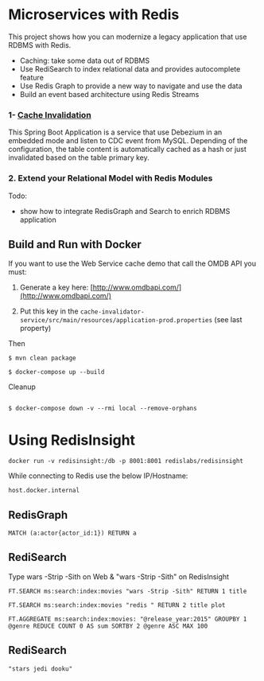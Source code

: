 # Microservices with Redis

This project shows how you can modernize a legacy application that use RDBMS with Redis.

* Caching: take some data out of RDBMS
* Use RediSearch to index relational data and provides autocomplete feature
* Use Redis Graph to provide a new way to navigate and use the data
* Build an event based architecture using Redis Streams


### 1- [Cache Invalidation](cache-invalidator-service)

This Spring Boot Application is a service that use Debezium in an embedded mode and listen to CDC event from MySQL.
Depending of the configuration, the table content is automatically cached as a hash or just invalidated based on the table primary key.


### 2. Extend your Relational Model with Redis Modules

Todo:

* show how to integrate RedisGraph and Search to enrich RDBMS application



## Build and Run with Docker


If you want to use the Web Service cache demo that call the OMDB API you must:

1. Generate a key here: [http://www.omdbapi.com/](http://www.omdbapi.com/)

2. Put this key in the `cache-invalidator-service/src/main/resources/application-prod.properties` (see last property)

Then



```
$ mvn clean package

$ docker-compose up --build

```

Cleanup

```

$ docker-compose down -v --rmi local --remove-orphans

```

# Using RedisInsight


```
docker run -v redisinsight:/db -p 8001:8001 redislabs/redisinsight
```

While connecting to Redis use the below IP/Hostname:

```
host.docker.internal
```

## RedisGraph


```
MATCH (a:actor{actor_id:1}) RETURN a
```

## RediSearch

Type wars -Strip -Sith on Web & "wars -Strip -Sith" on RedisInsight

```
FT.SEARCH ms:search:index:movies "wars -Strip -Sith" RETURN 1 title
```

```
FT.SEARCH ms:search:index:movies "redis " RETURN 2 title plot
```

```
FT.AGGREGATE ms:search:index:movies: "@release_year:2015" GROUPBY 1 @genre REDUCE COUNT 0 AS sum SORTBY 2 @genre ASC MAX 100
```

## RediSearch

```
"stars jedi dooku"
```


